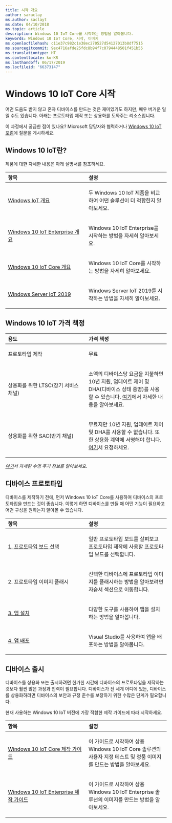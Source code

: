 ```yaml
---
title: 시작 개요
author: saraclay
ms.author: saclayt
ms.date: 04/10/2018
ms.topic: article
description: Windows 10 IoT Core를 시작하는 방법을 알아봅니다.
keywords: Windows 10 IoT Core, 시작, 이미지
ms.openlocfilehash: c11e37c982c1e38ec270527d54127013b8df7515
ms.sourcegitcommit: 9ec4716afde25fdc8b94f7c0794448501f451b55
ms.translationtype: HT
ms.contentlocale: ko-KR
ms.lasthandoff: 06/17/2019
ms.locfileid: "66373147"
---
```

# <a name="get-started-with-windows-10-iot-core"></a>Windows 10 IoT Core 시작

어떤 도움도 받지 않고 혼자 디바이스를 만드는 것은 재미있기도 하지만, 매우 버거운 일일 수도 있습니다. 아래는 프로토타입 제작 또는 상용화를 도와주는 리소스입니다. 

이 과정에서 궁금한 점이 있나요? Microsoft 담당자와 협력하거나 [Windows 10 IoT 포럼](https://social.msdn.microsoft.com/forums/en-US/home?forum=WindowsIoT)에 질문을 게시하세요.

## <a name="what-is-windows-10-iot"></a>Windows 10 IoT란?

제품에 대한 자세한 내용은 아래 설명서를 참조하세요. 

<table>
<colgroup>
<col width="50%" />
<col width="50%" />
</colgroup>
<thead>
<tr class="header">
<th align="left">항목</th>
<th align="left">설명</th>
</tr>
</thead>
<tbody>

<tr class="odd">
<td align="left"><p><a href="windows-iot.md" data-raw-source="[Windows IoT Overview](windows-iot.md)">Windows IoT 개요</a></p></td>
<td align="left"><p>두 Windows 10 IoT 제품을 비교하여 어떤 솔루션이 더 적합한지 알아보세요.</p></td>
</tr>

<tr class="odd">
<td align="left"><p><a href="windows-iot-enterprise.md" data-raw-source="[Windows 10 IoT Enterprise Overview](windows-iot-enterprise.md)">Windows 10 IoT Enterprise 개요</a></p></td>
<td align="left"><p>Windows 10 IoT Enterprise를 시작하는 방법을 자세히 알아보세요.</p></td>
</tr>

<tr class="odd">
<td align="left"><p><a href="windows-iot-core.md" data-raw-source="[Windows 10 IoT Core Overview](windows-iot-core.md)">Windows 10 IoT Core 개요</a></p></td>
<td align="left"><p>Windows 10 IoT Core를 시작하는 방법을 자세히 알아보세요.</p></td>
</tr>

<tr class="odd">
  <td align="left"><p><a href="windows-server.md" data-raw-source="[Windows Server IoT 2019](https://docs.microsoft.com/en-us/windows/iot-core/windows-server)">Windows Server IoT 2019</a></p></td>
<td align="left"><p>Windows Server IoT 2019를 시작하는 방법을 자세히 알아보세요.</p></td>
</tr>

</tbody>
</table>

## <a name="windows-10-iot-pricing"></a>Windows 10 IoT 가격 책정

<table>
<colgroup>
<col width="50%" />
<col width="50%" />
</colgroup>
<thead>
<tr class="header">
<th align="left">용도</th>
<th align="left">가격 책정</th>
</tr>
</thead>
<tbody>

<tr class="odd">
<td align="left"><p>프로토타입 제작</p></td>
<td align="left"><p>무료</p></td>
</tr>

<tr class="odd">
<td align="left"><p>상용화를 위한 LTSC(장기 서비스 채널)</p></td>
<td align="left"><p>소액의 디바이스당 요금을 지불하면 10년 지원, 업데이트 제어 및 DHA(디바이스 상태 증명)를 사용할 수 있습니다. <a href="https://docs.microsoft.com/windows-hardware/manufacture/iot/iotcoreservicesoverview" data-raw-source="[here](https://docs.microsoft.com/windows-hardware/manufacture/iot/iotcoreservicesoverview)">여기</a>에서 자세한 내용을 알아보세요.</p></td>
</tr>

<tr class="odd">
<td align="left"><p>상용화를 위한 SAC(반기 채널)</p></td>
<td align="left"><p>무료지만 10년 지원, 업데이트 제어 및 DHA를 사용할 수 없습니다. 또한 상용화 계약에 서명해야 합니다. <a href="https://www.aka.ms/SAC-agreement">여기</a>서 요청하세요.</p></td>
</tr>

</tbody>
</table>

<i>[여기](https://support.microsoft.com/en-us/lifecycle/search?alpha=IoT%20Core)서 자세한 수명 주기 정보를 알아보세요</i>.

## <a name="prototype-a-device"></a>디바이스 프로토타입

디바이스를 제작하기 전에, 먼저 Windows 10 IoT Core를 사용하여 디바이스의 프로토타입을 만드는 것이 좋습니다. 이렇게 하면 디바이스를 만들 때 어떤 기능이 필요하고 어떤 구성을 원하는지 알아볼 수 있습니다.

<table>
<colgroup>
<col width="50%" />
<col width="50%" />
</colgroup>
<thead>
<tr class="header">
<th align="left">항목</th>
<th align="left">설명</th>
</tr>
</thead>
<tbody>

<tr class="odd">
<td align="left"><p><a href="https://docs.microsoft.com/en-us/windows/iot-core/tutorials/quickstarter/PrototypeBoards"
>1. 프로토타입 보드 선택</a></p></td>
<td align="left"><p>일반 프로토타입 보드를 살펴보고 프로토타입 제작에 사용할 프로토타입 보드를 선택합니다.</p></td>
</tr>

<tr class="odd">
<td align="left"><p>2. 프로토타입 이미지 플래시</p></td>
<td align="left"><p>선택한 디바이스에 프로토타입 이미지를 플래시하는 방법을 알아보려면 자습서 섹션으로 이동합니다. </p></td>
</tr>

<tr class="odd">
<td align="left"><p><a href="https://docs.microsoft.com/en-us/windows/iot-core/develop-your-app/appinstaller">3. 앱 설치</a></p></td>
<td align="left"><p>다양한 도구를 사용하여 앱을 설치하는 방법을 알아봅니다.</p></td>
</tr>

<tr class="odd">
<td align="left"><p><a href="https://docs.microsoft.com/en-us/windows/iot-core/develop-your-app/appdeployment">4. 앱 배포</a></p></td>
<td align="left"><p>Visual Studio를 사용하여 앱을 배포하는 방법을 알아봅니다.</p></td>
</tr>

</tbody>
</table>

## <a name="bring-a-device-to-market"></a>디바이스 출시

디바이스를 상용화 또는 출시하려면 한가한 시간에 디바이스의 프로토타입을 제작하는 것보다 훨씬 많은 과정과 인력이 필요합니다. 디바이스가 전 세계 어디에 있든, 디바이스를 상용화하려면 디바이스의 보안과 규정 준수를 보장하기 위한 수많은 단계가 필요합니다. 

현재 사용하는 Windows 10 IoT 버전에 가장 적합한 제작 가이드에 따라 시작하세요.

<table>
<colgroup>
<col width="50%" />
<col width="50%" />
</colgroup>
<thead>
<tr class="header">
<th align="left">항목</th>
<th align="left">설명</th>
</tr>
</thead>
<tbody>

<tr class="odd">
<td align="left"><p><a href="https://docs.microsoft.com/en-us/windows-hardware/manufacture/iot/iot-core-manufacturing-guide"
>Windows 10 IoT Core 제작 가이드</a></p></td>
<td align="left"><p>이 가이드로 시작하여 상용 Windows 10 IoT Core 솔루션의 사용자 지정 테스트 및 정품 이미지를 만드는 방법을 알아보세요.</p></td>
</tr>

<tr class="odd">
<td align="left"><p><a href="https://docs.microsoft.com/en-us/windows-hardware/manufacture/desktop/iot-ent-overview">Windows 10 IoT Enterprise 제작 가이드</a></p></td>
<td align="left"><p>이 가이드로 시작하여 상용 Windows 10 IoT Enterprise 솔루션의 이미지를 만드는 방법을 알아보세요.</p></td>
</tr>

</tbody>
</table>
